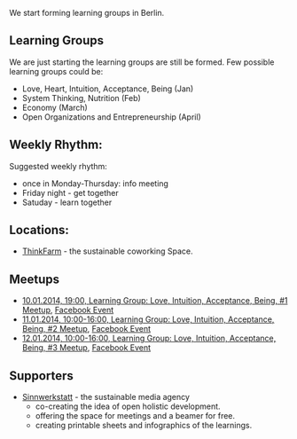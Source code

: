 We start forming learning groups in Berlin.


## Learning Groups

We are just starting the learning groups are still be formed. Few possible learning groups could be:

* Love, Heart, Intuition, Acceptance, Being (Jan)
* System Thinking, Nutrition (Feb)
* Economy (March)
* Open Organizations and Entrepreneurship (April)


## Weekly Rhythm:

Suggested weekly rhythm:

* once in Monday-Thursday: info meeting
* Friday night - get together
* Satuday - learn together


## Locations:

* [ThinkFarm](http://berlin.thinkfarm.de/) - the sustainable coworking Space.


## Meetups

* [10.01.2014, 19:00, Learning Group: Love, Intuition, Acceptance, Being, #1 Meetup](http://www.openom.eu/en/2014/01/learning-group-love-intuition-acceptance-being-1-meetup-10-01-2014-thinkfarm-berlin/), [Facebook Event](https://www.facebook.com/events/1445329859013869/)
* [11.01.2014, 10:00-16:00, Learning Group: Love, Intuition, Acceptance, Being, #2 Meetup](http://www.openom.eu/en/2014/01/learning-group-love-intuition-acceptance-being-1-meetup-10-01-2014-thinkfarm-berlin/), [Facebook Event](https://www.facebook.com/events/228236264014860/)
* [12.01.2014, 10:00-16:00, Learning Group: Love, Intuition, Acceptance, Being, #3 Meetup](http://www.openom.eu/en/2014/01/learning-group-love-intuition-acceptance-being-1-meetup-10-01-2014-thinkfarm-berlin/), [Facebook Event](https://www.facebook.com/events/228236264014860/)



## Supporters

* [Sinnwerkstatt](https://www.sinnwerkstatt.com/) - the sustainable media agency
    * co-creating the idea of open holistic development.
    * offering the space for meetings and a beamer for free.
    * creating printable sheets and infographics of the learnings.
